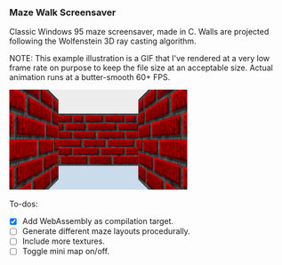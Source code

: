 ### Maze Walk Screensaver

Classic Windows 95 maze screensaver, made in C. Walls are projected following the Wolfenstein 3D ray casting algorithm.

NOTE: This example illustration is a GIF that I've rendered at a very low frame rate on purpose to keep the file size at an acceptable size. Actual animation runs at a butter-smooth 60+ FPS.

![animated gif of the screensaver](public/preview.gif)

To-dos:

 - [X] Add WebAssembly as compilation target.
 - [ ] Generate different maze layouts procedurally.
 - [ ] Include more textures.
 - [ ] Toggle mini map on/off.
